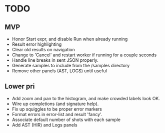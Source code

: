 # TODO

## MVP

- Honor Start expr, and disable Run when already running
- Result error highlighting
- Clear old results on navigation
- Change to 'Cancel' and restart worker if running for a couple seconds
- Handle line breaks in sent JSON properly.
- Generate samples to include from the /samples directory
- Remove other panels (AST, LOGS) until useful

## Lower pri

- Add zoom and pan to the histogram, and make crowded labels look OK.
- Wire up completions (and signature help).
- Fix up squiggles to be proper error markers
- Format errors in error-list and result 'fancy'.
- Associate default number of shots with each sample
- Add AST (HIR) and Logs panels
